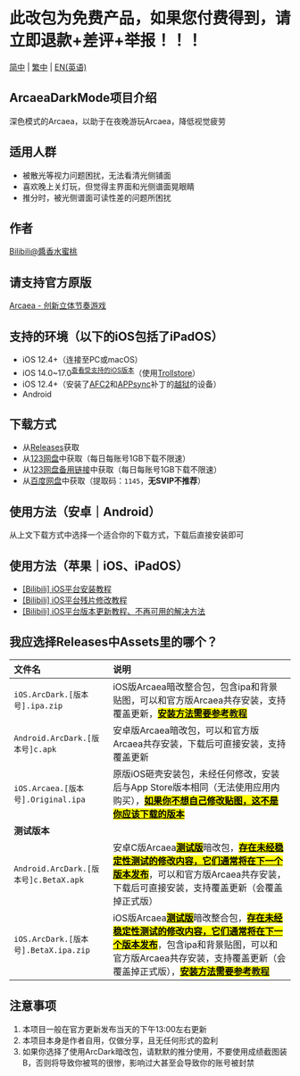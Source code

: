 # 此改包为免费产品，如果您付费得到，请立即退款+差评+举报！！！

[简中](README.md) | [繁中](README_zh-Hant.md) | [EN(英语)](README_en-US.md)

## ArcaeaDarkMode项目介绍
深色模式的Arcaea，以助于在夜晚游玩Arcaea，降低视觉疲劳

## 适用人群
* 被散光等视力问题困扰，无法看清光侧铺面  
* 喜欢晚上关灯玩，但觉得主界面和光侧谱面晃眼睛  
* 推分时，被光侧谱面可读性差的问题所困扰

## 作者
[Bilibili@醬香水蜜桃](https://space.bilibili.com/1731112026)

## 请支持官方原版
[Arcaea - 创新立体节奏游戏](https://arcaea.lowiro.com/)

## 支持的环境（以下的iOS包括了iPadOS）
* iOS 12.4+（连接至PC或macOS）
* iOS 14.0~17.0<sup>[查看受支持的iOS版本](Trollstore_Support_Version.md)</sup>（使用[Trollstore](https://blog.6ziz.com/trollstore)）
* iOS 12.4+（安装了[AFC2](https://www.i4.cn/news_detail_1623.html)和[APPsync](https://www.i4.cn/news_detail_21968.html)补丁的[越狱](https://www.i4.cn/index_search.action?type=3&model=1&k=%E8%B6%8A%E7%8B%B1)的设备）
* Android 

## 下载方式
* 从[Releases](https://github.com/LingFeng751/ArcaeaDarkMode/releases)获取  
* 从[123网盘](https://www.123684.com/s/HOGzTd-WhG7H)中获取（每日每账号1GB下载不限速）  
* 从[123网盘备用链接](https://www.123865.com/s/HOGzTd-WhG7H)中获取（每日每账号1GB下载不限速）  
* 从[百度网盘](https://pan.baidu.com/s/1BI6dKJd5P8EG7FsV6eh_rA?pwd=1145)中获取（提取码：`1145`，**无SVIP不推荐**）

## 使用方法（安卓｜Android）
从上文下载方式中选择一个适合你的下载方式，下载后直接安装即可

## 使用方法（苹果｜iOS、iPadOS）
* [[Bilibili] iOS平台安装教程](https://www.bilibili.com/video/BV1VrQtYgEQg/)  
* [[Bilibili] iOS平台残片修改教程](https://www.bilibili.com/video/BV1TCV1zZEYc/)
* [[Bilibili] iOS平台版本更新教程、不再可用的解决方法](https://www.bilibili.com/video/BV1sTe8zfEM7/)

## 我应选择Releases中Assets里的哪个？
| 文件名 | 说明  |
|:------|:------|
| `iOS.ArcDark.[版本号].ipa.zip` | iOS版Arcaea暗改整合包，包含ipa和背景贴图，可以和官方版Arcaea共存安装，支持覆盖更新，<mark><ins>**安装方法需要参考[教程](https://www.bilibili.com/video/BV1VrQtYgEQg/)**</mark></ins> |
| `Android.ArcDark.[版本号]c.apk` | 安卓版Arcaea暗改包，可以和官方版Arcaea共存安装，下载后可直接安装，支持覆盖更新 |
| `iOS.Arcaea.[版本号].Original.ipa` | 原版iOS砸壳安装包，未经任何修改，安装后与App Store版本相同（无法使用应用内购买），<mark><ins>**如果你不想自己修改贴图，这不是你应该下载的版本**</mark></ins> |
| **测试版本** |  |
| `Android.ArcDark.[版本号]c.BetaX.apk` | 安卓C版Arcaea<mark><ins>**测试版**</mark></ins>暗改包，<mark><ins>**存在未经稳定性测试的修改内容，它们通常将在下一个版本发布**</mark></ins>，可以和官方版Arcaea共存安装，下载后可直接安装，支持覆盖更新（会覆盖掉正式版） |
| `iOS.ArcDark.[版本号].BetaX.ipa.zip` | iOS版Arcaea<mark><ins>**测试版**</mark></ins>暗改整合包，<mark><ins>**存在未经稳定性测试的修改内容，它们通常将在下一个版本发布**</mark></ins>，包含ipa和背景贴图，可以和官方版Arcaea共存安装，支持覆盖更新（会覆盖掉正式版），<mark><ins>**安装方法需要参考[教程](https://www.bilibili.com/video/BV1VrQtYgEQg/)**</mark></ins> |

## 注意事项
1. 本项目一般在官方更新发布当天的下午13:00左右更新  
2. 本项目本身是作者自用，仅做分享，且无任何形式的盈利  
3. 如果你选择了使用ArcDark暗改包，请默默的推分使用，不要使用成绩截图装B，否则将导致你被骂的很惨，影响过大甚至会导致你的账号被封禁
